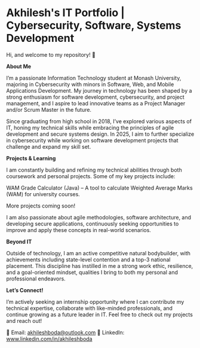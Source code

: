 # Akhilesh's IT Portfolio | Cybersecurity, Software, Systems Development
Hi, and welcome to my repository! 👋

**About Me**

I’m a passionate Information Technology student at Monash University, majoring in Cybersecurity with minors in Software, Web, and Mobile Applications Development. My journey in technology has been shaped by a strong enthusiasm for software development, cybersecurity, and project management, and I aspire to lead innovative teams as a Project Manager and/or Scrum Master in the future.

Since graduating from high school in 2018, I’ve explored various aspects of IT, honing my technical skills while embracing the principles of agile development and secure systems design. In 2025, I aim to further specialize in cybersecurity while working on software development projects that challenge and expand my skill set.

**Projects & Learning**

I am constantly building and refining my technical abilities through both coursework and personal projects. Some of my key projects include:

WAM Grade Calculator (Java) – A tool to calculate Weighted Average Marks (WAM) for university courses.

More projects coming soon!

I am also passionate about agile methodologies, software architecture, and developing secure applications, continuously seeking opportunities to improve and apply these concepts in real-world scenarios.

**Beyond IT**

Outside of technology, I am an active competitive natural bodybuilder, with achievements including state-level contention and a top-3 national placement. This discipline has instilled in me a strong work ethic, resilience, and a goal-oriented mindset, qualities I bring to both my personal and professional endeavors.

**Let’s Connect!**

I’m actively seeking an internship opportunity where I can contribute my technical expertise, collaborate with like-minded professionals, and continue growing as a future leader in IT. Feel free to check out my projects and reach out!

📧 Email: akhileshboda@outlook.com
🔗 LinkedIn: www.linkedin.com/in/akhileshboda
